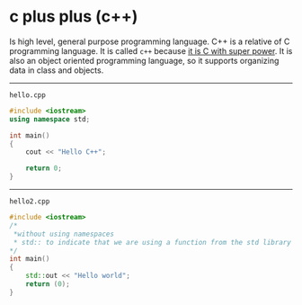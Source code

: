 # c plus plus (c++)

Is high level, general purpose programming language. C++ is a relative of C programming language. It is called `c++` because <ins>it is C with super power</ins>. It is also an object oriented programming language, so it supports organizing data in class and objects.


<hr>

`hello.cpp`

```cpp
#include <iostream>
using namespace std;

int main()
{
	cout << "Hello C++";

	return 0;
}
```

<hr>

`hello2.cpp`

```cpp
#include <iostream>
/*
 *without using namespaces
 * std:: to indicate that we are using a function from the std library
*/
int main()
{
	std::out << "Hello world";
	return (0);
}
```


